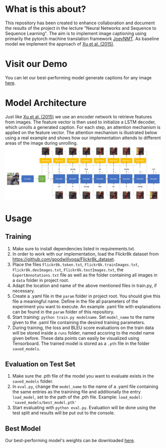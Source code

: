 # What is this about?
This repository has been created to enhance collaboration and document the results of the project in the lecture "Neural Networks and Sequence to Sequence Learning".
The aim is to implement image captioning using primarily the pytorch machine translation framework [JoeyNMT](https://github.com/joeynmt/joeynmt).
As baseline model we implement the approach of [Xu et al. (2015)](http://arxiv.org/abs/1502.03044).

# Visit our Demo
You can let our best-performing model generate captions for any image [here](https://image2caption.pascalperle.de/).

# Model Architecture
Just like [Xu et al. (2015)](http://arxiv.org/abs/1502.03044) we use an encoder network to retrieve features from images. The feature vector is then used to initialize a LSTM decoder, which unrolls a generated caption. For each step, an attention mechanism is applied on the feature vector. The attention mechanism is illustrated below using a real example and shows how our implementation attends to different areas of the image during unrolling.  
![Unrolling](unroll-min.png)

# Usage
## Training
1. Make sure to install dependencies listed in requirements.txt.
2. In order to work with our implementation, load the Flickr8k dataset from https://github.com/goodwillyoga/Flickr8k_dataset.
3. Place the files ``Flickr8k.token.txt``, ``Flickr8k.trainImages.txt``, ``Flickr8k.devImages.txt``, ``Flickr8k.testImages.txt``, the ``ExpertAnnotations.txt`` file as well as the folder containing all images in a ``data`` folder in project root.
4. Adapt the location and name of the above mentioned files in train.py, if necessary.
5. Create a .yaml file in the ``param`` folder in project root. You should give this file a meaningful name. Define in the file all parameters of the experiment you want to execute. An example .yaml file with explanations can be found in the ``param`` folder of this repository.
6. Start training: ``python train.py modelname``. Set ``model_name`` to the name given to the .yaml file containing the desired training parameters.
7. During training, the loss and BLEU score evaluations on the train data will be stored inside a ``runs`` folder, named accoring to the model name given before. These data points can easily be visualized using Tensorboard. The trained model is stored as a ``.pth`` file in the folder ``saved_models``.

## Evaluation on Test Set
1. Make sure the .pth file of the model you want to evaluate exists in the ``saved_models`` folder.
2. In ``eval.py``, change the ``model_name`` to the name of a .yaml file containing the same entries as the trainining file and additionally the entry ``load_model``, set to the path of the .pth file. Example: ``load_model: 'saved_models/best_model.pth'``
3. Start evaluating with ``python eval.py``. Evaluation will be done using the test split and results will be put out to the console.

## Best Model
Our best-performing model's weights can be downloaded [here](https://drive.google.com/file/d/1xbtV0X_I9vL1Ph2YGZCIUo6VxB7ZIk0z/view?usp=sharing).
